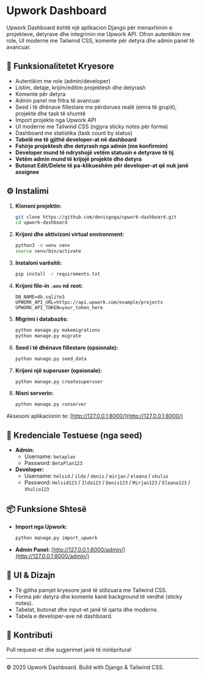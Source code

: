 # Upwork Dashboard

Upwork Dashboard është një aplikacion Django për menaxhimin e projekteve, detyrave dhe integrimin me Upwork API. Ofron autentikim me role, UI moderne me Tailwind CSS, komente për detyra dhe admin panel të avancuar.

## 🚀 Funksionalitetet Kryesore
- Autentikim me role (admin/developer)
- Listim, detaje, krijim/editim projektesh dhe detyrash
- Komente për detyra
- Admin panel me filtra të avancuar
- Seed i të dhënave fillestare me përdorues realë (emra të grupit), projekte dhe task të shumtë
- Import projekte nga Upwork API
- UI moderne me Tailwind CSS (ngjyra sticky notes për forma)
- Dashboard me statistika (task count by status)
- **Tabelë me të gjithë developer-at në dashboard**
- **Fshirje projektesh dhe detyrash nga admin (me konfirmim)**
- **Developer mund të ndryshojë vetëm statusin e detyrave të tij**
- **Vetëm admin mund të krijojë projekte dhe detyra**
- **Butonat Edit/Delete të pa-klikueshëm për developer-at që nuk janë assignee**

## ⚙️ Instalimi

1. **Klononi projektin:**
   ```sh
   git clone https://github.com/denisgoga/upwork-dashboard.git
   cd upwork-dashboard
   ```
2. **Krijoni dhe aktivizoni virtual environment:**
   ```sh
   python3 -m venv venv
   source venv/bin/activate
   ```
3. **Instaloni varësitë:**
   ```sh
   pip install -r requirements.txt
   ```
4. **Krijoni file-in `.env` në root:**
   ```env
   DB_NAME=db.sqlite3
   UPWORK_API_URL=https://api.upwork.com/example/projects
   UPWORK_API_TOKEN=your_token_here
   ```
5. **Migrimi i databazës:**
   ```sh
   python manage.py makemigrations
   python manage.py migrate
   ```
6. **Seed i të dhënave fillestare (opsionale):**
   ```sh
   python manage.py seed_data
   ```
7. **Krijoni një superuser (opsionale):**
   ```sh
   python manage.py createsuperuser
   ```
8. **Nisni serverin:**
   ```sh
   python manage.py runserver
   ```

Aksesoni aplikacionin te: [http://127.0.0.1:8000/](http://127.0.0.1:8000/)

## 👤 Kredenciale Testuese (nga seed)
- **Admin:**
  - Username: `betaplan`
  - Password: `BetaPlan123`
- **Developer:**
  - Username: `helsid` / `ilda` / `denis` / `mirjan` / `eleana` / `xhulio`
  - Password: `Helsid123` / `Ilda123` / `Denis123` / `Mirjan123` / `Eleana123` / `Xhulio123`

## 📦 Funksione Shtesë
- **Import nga Upwork:**
  ```sh
  python manage.py import_upwork
  ```
- **Admin Panel:**
  [http://127.0.0.1:8000/admin/](http://127.0.0.1:8000/admin/)

## 📝 UI & Dizajn
- Të gjitha pamjet kryesore janë të stilizuara me Tailwind CSS.
- Forma për detyra dhe komente kanë background të verdhë (sticky notes).
- Tabelat, butonat dhe input-et janë të qarta dhe moderne.
- Tabela e developer-ave në dashboard.

## 📝 Kontributi
Pull request-et dhe sugjerimet janë të mirëpritura!

---

© 2025 Upwork Dashboard. Build with Django & Tailwind CSS. 